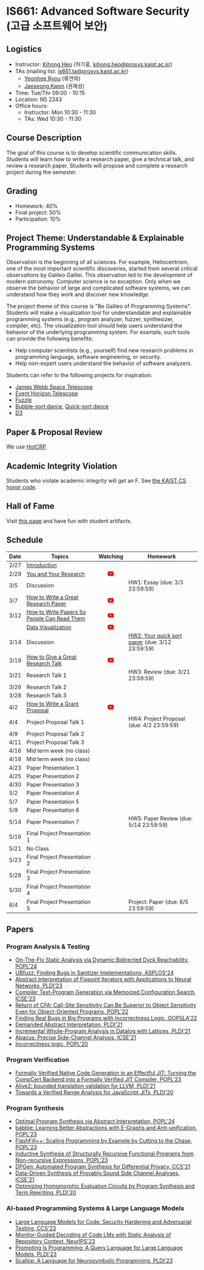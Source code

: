 # IS661: Advanced Software Security (고급 소프트웨어 보안)

## Logistics
- Instructor: [Kihong Heo](https://kihongheo.kaist.ac.kr) (허기홍, kihong.heo@prosys.kaist.ac.kr)
- TAs (mailing list: is661.ta@prosys.kaist.ac.kr)
  - [Yeonhee Ryou](https://yeonhee-ryou.github.io) (류연희)
  - [Jaeseong Kwon](https://doitman.kr) (권재성)
- Time: Tue/Thr 09:00 - 10:15
- Location: N5 2243
- Office hours:
  - Instructor: Mon 10:30 - 11:30
  - TAs: Wed 10:30 - 11:30

## Course Description
The goal of this course is to develop scientific communication skills.
Students will learn how to write a research paper, give a technical
talk, and review a research paper. Students will propose and complete
a research project during the semester.

## Grading
- Homework: 40%
- Final project: 50%
- Participation: 10%

## Project Theme: Understandable & Explainable Programming Systems
Observation is the beginning of all sciences.
For example, Heliocentrism, one of the most important scientific discoveries,
started from several critical observations by Galileo Galilei.
This observation led to the development of modern astronomy.
Computer science is no exception.
Only when we observe the behavior of large and complicated software systems,
we can understand how they work and discover new knowledge.

The project theme of this course is "Be Galileo of Programming Systems".
Students will make a visualization tool for understandable and explainable
programming systems (e.g., program analyzer, fuzzer, synthesizer, compiler, etc).
The visualization tool should help users understand the behavior of the
underlying programming system. For example, such tools can provide the following benefits:
- Help computer scientists (e.g., yourself) find new research problems in programming language, software engineering, or security.
- Help non-expert users understand the behavior of software analyzers.

Students can refer to the following projects for inspiration:
- [James Webb Space Telescope](https://webb.nasa.gov)
- [Event Horizon Telescope](https://eventhorizontelescope.org)
- [Fuzzle](https://softsec-kaist.github.io/Fuzzle/)
- [Bubble-sort dance](https://www.youtube.com/watch?v=Iv3vgjM8Pv4), [Quick-sort dance](https://www.youtube.com/watch?v=3San3uKKHgg)
- [D3](https://d3js.org)

## Paper & Proposal Review
We use [HotCRP](https://kaist-asos2024.hotcrp.com).

## Academic Integrity Violation
Students who violate academic integrity will get an F.
See [the KAIST CS honor code](https://docs.google.com/forms/d/e/1FAIpQLSdSn63tEvq6R0G6n3Cz7jKX16RWvDy2giBKm8EVJtQHUBJoDA/viewform).

## Hall of Fame
Visit [this page](student_artifacts.md) and have fun with student artifacts.

## Schedule
|Date|Topics|Watching|Homework|
|----|------|:--------------:|--------|
|2/27|[Introduction](slides/lecture1.pdf)|||
|2/29|[You and Your Research](https://www.cs.virginia.edu/~robins/YouAndYourResearch.html)|[<img src="icons/youtube.png" width="16" />](https://www.youtube.com/watch?v=a1zDuOPkMSw)||
|3/5 |Discussion||HW1: Essay (due: 3/3 23:59:59)|
|3/7 |[How to Write a Great Research Paper](assets/simon-papers.pdf)|[<img src="icons/youtube.png" width="16" />](https://www.youtube.com/watch?v=WP-FkUaOcOM)||
|3/12|[How to Write Papers So People Can Read Them](assets/talk-plmw16.pdf)|[<img src="icons/youtube.png" width="16" />](https://www.youtube.com/watch?v=KfEVdMMY1aQ)||
|    |[Data Visualization](assets/data-viz.pdf)|[<img src="icons/youtube.png" width="16" />](https://www.youtube.com/watch?v=Hfx1X9WSGYQ)||
|3/14|Discussion||[HW2: Your quick sort paper](quicksort.md) (due: 3/12 23:59:59)|
|3/19|[How to Give a Great Research Talk](assets/simon-talks.pdf)|[<img src="icons/youtube.png" width="16" />](https://www.youtube.com/watch?v=sT_-owjKIbA)||
|3/21|Research Talk 1||HW3: Review (due: 3/21 23:59:59)|
|3/26|Research Talk 2|||
|3/28|Research Talk 3|||
|4/2 |[How to Write a Grant Proposal](assets/simon-proposal.pdf)|[<img src="icons/youtube.png" width="16" />](https://www.youtube.com/watch?v=nEuK54bo6RE)||
|4/4 |Project Proposal Talk 1||HW4: Project Proposal (due: 4/2 23:59:59)|
|4/9 |Project Proposal Talk 2|||
|4/11 |Project Proposal Talk 3|||
|4/16|Mid term week (no class)|||
|4/18|Mid term week (no class)|||
|4/23 |Paper Presentation 1|||
|4/25 |Paper Presentation 2|||
|4/30 |Paper Presentation 3|||
|5/2 |Paper Presentation 4|||
|5/7 |Paper Presentation 5|||
|5/9 |Paper Presentation 6|||
|5/14 |Paper Presentation 7||HW5: Paper Review (due: 5/14 23:59:59)|
|5/16 |Final Project Presentation 1|||
|5/21 |No Class|||
|5/23 |Final Project Presentation 2|||
|5/28 |Final Project Presentation 3|||
|5/30 |Final Project Presentation 4|||
|6/4 |Final Project Presentation 5||Project: Paper (due: 6/5 23:59:59)|

## Papers
### Program Analysis & Testing
- [On-The-Fly Static Analysis via Dynamic Bidirected Dyck Reachability, POPL'24](https://arxiv.org/abs/2311.04319)
- [UBfuzz: Finding Bugs in Sanitizer Implementations, ASPLOS'24](https://arxiv.org/abs/2401.04538)
- [Abstract Interpretation of Fixpoint Iterators with Applications to Neural Networks, PLDI'23](https://arxiv.org/abs/2110.08260)
- [Compiler Test-Program Generation via Memoized Configuration Search, ICSE'23](https://ieeexplore.ieee.org/document/10172512)
- [Return of CFA: Call-Site Sensitivity Can Be Superior to Object Sensitivity Even for Object-Oriented Programs, POPL'22](https://dl.acm.org/doi/abs/10.1145/3498720)
- [Finding Real Bugs in Big Programs with Incorrectness Logic, OOPSLA'22](https://dl.acm.org/doi/10.1145/3527325)
- [Demanded Abstract Interpretation, PLDI'21](https://dl.acm.org/doi/10.1145/3453483.3454044)
- [Incremental Whole-Program Analysis in Datalog with Lattices, PLDI'21](https://dl.acm.org/doi/10.1145/3453483.3454026)
- [Abacus: Precise Side-Channel Analysis, ICSE'21](https://ieeexplore.ieee.org/document/9402127)
- [Incorrectness logic, POPL'20](https://dl.acm.org/doi/10.1145/3371078)

### Program Verification
- [Formally Verified Native Code Generation in an Effectful JIT: Turning the CompCert Backend into a Formally Verified JIT Compiler, POPL'23](https://dl.acm.org/doi/abs/10.1145/3571202)
- [Alive2: bounded translation validation for LLVM, PLDI'21](https://dl.acm.org/doi/10.1145/3453483.3454030)
- [Towards a Verified Range Analysis for JavaScript JITs, PLDI'20](https://www.cs.utexas.edu/~hovav/dist/vera.pdf)

### Program Synthesis
- [Optimal Program Synthesis via Abstract Interpretation, POPL'24](https://dl.acm.org/doi/10.1145/3632858)
- [babble: Learning Better Abstractions with E-Graphs and Anti-unification, POPL'23](https://dl.acm.org/doi/abs/10.1145/3571207)
- [FlashFill++: Scaling Programming by Example by Cutting to the Chase, POPL'23](https://dl.acm.org/doi/abs/10.1145/3571226)
- [Inductive Synthesis of Structurally Recursive Functional Programs from Non-recursive Expressions, POPL'23](https://dl.acm.org/doi/abs/10.1145/3571263)
- [DPGen: Automated Program Synthesis for Differential Privacy, CCS'21](https://arxiv.org/abs/2109.07441)
- [Data-Driven Synthesis of Provably Sound Side Channel Analyses, ICSE'21](https://ieeexplore.ieee.org/document/9402113)
- [Optimizing Homomorphic Evaluation Circuits by Program Synthesis and Term Rewriting, PLDI'20](https://dl.acm.org/doi/abs/10.1145/3385412.3385996)

### AI-based Programming Systems & Large Language Models
- [Large Language Models for Code: Security Hardening and Adversarial Testing, CCS'23](https://arxiv.org/abs/2302.05319)
- [Monitor-Guided Decoding of Code LMs with Static Analysis of Repository Context, NeurIPS'23](https://openreview.net/forum?id=qPUbKxKvXq&noteId=98Ukj82fSP)
- [Prompting Is Programming: A Query Language for Large Language Models, PLDI'23](https://dl.acm.org/doi/abs/10.1145/3591300)
- [Scallop: A Language for Neurosymbolic Programming, PLDI'23](https://dl.acm.org/doi/10.1145/3591280)
